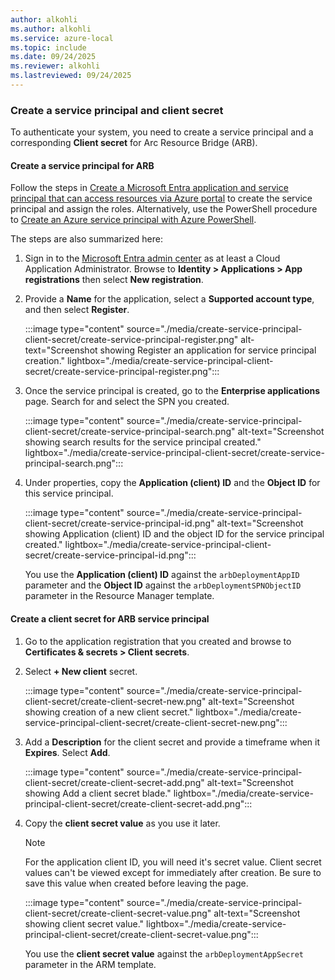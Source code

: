 ```yaml
---
author: alkohli
ms.author: alkohli
ms.service: azure-local
ms.topic: include
ms.date: 09/24/2025
ms.reviewer: alkohli
ms.lastreviewed: 09/24/2025
---
```


### Create a service principal and client secret

To authenticate your system, you need to create a service principal and a corresponding **Client secret** for Arc Resource Bridge (ARB).

#### Create a service principal for ARB

Follow the steps in [Create a Microsoft Entra application and service principal that can access resources via Azure portal](/entra/identity-platform/howto-create-service-principal-portal) to create the service principal and assign the roles. Alternatively, use the PowerShell procedure to [Create an Azure service principal with Azure PowerShell](/powershell/azure/create-azure-service-principal-azureps).

The steps are also summarized here:

1. Sign in to the [Microsoft Entra admin center](https://entra.microsoft.com/) as at least a Cloud Application Administrator. Browse to **Identity > Applications > App registrations** then select **New registration**.

1. Provide a **Name** for the application, select a **Supported account type**, and then select **Register**.

    :::image type="content" source="./media/create-service-principal-client-secret/create-service-principal-register.png" alt-text="Screenshot showing Register an application for service principal creation." lightbox="./media/create-service-principal-client-secret/create-service-principal-register.png":::

1. Once the service principal is created, go to the **Enterprise applications** page. Search for and select the SPN you created.

   :::image type="content" source="./media/create-service-principal-client-secret/create-service-principal-search.png" alt-text="Screenshot showing search results for the service principal created." lightbox="./media/create-service-principal-client-secret/create-service-principal-search.png":::

1. Under properties, copy the **Application (client) ID**  and the **Object ID** for this service principal.

   :::image type="content" source="./media/create-service-principal-client-secret/create-service-principal-id.png" alt-text="Screenshot showing Application (client) ID and the object ID for the service principal created." lightbox="./media/create-service-principal-client-secret/create-service-principal-id.png":::

    You use the **Application (client) ID** against the `arbDeploymentAppID` parameter and the **Object ID** against the `arbDeploymentSPNObjectID` parameter in the Resource Manager template.

#### Create a client secret for ARB service principal

1. Go to the application registration that you created and browse to **Certificates & secrets > Client secrets**.
1. Select **+ New client** secret.

    :::image type="content" source="./media/create-service-principal-client-secret/create-client-secret-new.png" alt-text="Screenshot showing creation of a new client secret." lightbox="./media/create-service-principal-client-secret/create-client-secret-new.png":::

1. Add a **Description** for the client secret and provide a timeframe when it **Expires**. Select **Add**.

    :::image type="content" source="./media/create-service-principal-client-secret/create-client-secret-add.png" alt-text="Screenshot showing Add a client secret blade." lightbox="./media/create-service-principal-client-secret/create-client-secret-add.png":::

1. Copy the **client secret value** as you use it later.

    > [!Note]
    > For the application client ID, you will need it's secret value. Client secret values can't be viewed except for immediately after creation. Be sure to save this value when created before leaving the page.

    :::image type="content" source="./media/create-service-principal-client-secret/create-client-secret-value.png" alt-text="Screenshot showing client secret value." lightbox="./media/create-service-principal-client-secret/create-client-secret-value.png":::

    You use the **client secret value** against the `arbDeploymentAppSecret` parameter in the ARM template.